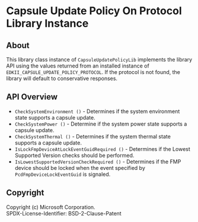 # Capsule Update Policy On Protocol Library Instance

## About

This library class instance of `CapsuleUpdatePolicyLib` implements the library API using the values returned from
an installed instance of `EDKII_CAPSULE_UPDATE_POLICY_PROTOCOL`. If the protocol is not found, the library will
default to conservative responses.

## API Overview

* `CheckSystemEnvironment ()` - Determines if the system environment state supports a capsule update.
* `CheckSystemPower ()` - Determine if the system power state supports a capsule update.
* `CheckSystemThermal ()` - Determines if the system thermal state supports a capsule update.
* `IsLockFmpDeviceAtLockEventGuidRequired ()` - Determines if the Lowest Supported Version checks should be performed.
* `IsLowestSupportedVersionCheckRequired ()` - Determines if the FMP device should be locked when the event specified
  by `PcdFmpDeviceLockEventGuid` is signaled.

## Copyright

Copyright (c) Microsoft Corporation.  
SPDX-License-Identifier: BSD-2-Clause-Patent
